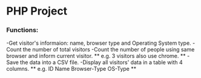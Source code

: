 # PHP Project
### Functions:
-Get visitor's informaion: name, browser type and Operating System type.
-Count the number of total visitors
-Count the number of people using same browser and inform current visitor.
** e.g. 3 visitors also use chrome. **
-Save the data into a CSV file.
-Display all visitors' data in a table with 4 columns.
** e.g. ID Name Browser-Type OS-Type **

